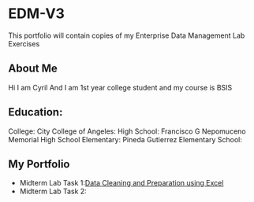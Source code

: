 

# EDM-V3
This portfolio will contain copies of my Enterprise Data Management Lab Exercises 
## About Me
Hi I am Cyril And I am 1st year college student and my course is BSIS
## Education:
College: City College of Angeles:
High School: Francisco G Nepomuceno Memorial High School
Elementary: Pineda Gutierrez Elementary School:

## My Portfolio
- Midterm Lab Task 1:[Data Cleaning and Preparation using Excel](Midterm%20Task%201/READ.md)
- Midterm Lab Task 2:
